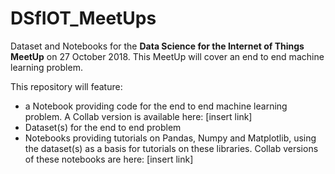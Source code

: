 # DSfIOT_MeetUps
Dataset and Notebooks for the **Data Science for the Internet of Things MeetUp** on 27 October 2018. This MeetUp will cover an end to end machine learning problem.

This repository will feature:

* a Notebook providing code for the end to end machine learning problem. A Collab version is available here: [insert link]
* Dataset(s) for the end to end problem
* Notebooks providing tutorials on Pandas, Numpy and Matplotlib, using the dataset(s) as a basis for tutorials on these libraries. Collab versions of these notebooks are here: [insert link]

